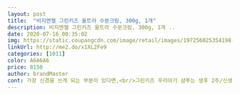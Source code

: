 ```yaml
---
layout: post 
title:  "비지엔젤 그린키즈 울트라 수분크림, 300g, 1개" 
description: 비지엔젤 그린키즈 울트라 수분크림, 300g, 1개 ..
date: 2020-07-16 00:35:02 
img: https://static.coupangcdn.com/image/retail/images/197256025354198-1821f66b-eb0d-4e8d-bd31-e441792d1748.jpg 
linkUrl: http://me2.do/x1XL2Fe9 
categories: [1011] 
color: A6A6A6 
price: 8150 
author: brandMaster 
cont: 가장 신경을 쓰게 되는 부분이 있다면,<br/>그린키즈 우리아기 샴푸는 생후 2주/신생아부터 사용하면 된다고 하네요.<br/><br/>녹차추출물<br/>닿는 제품이다 보니 성분을 특히나 예민하게 찾아보게되었어요.<br/><br/>로 자연유래 식물유래 원료라 좀더 믿음직스럽네요!!<br/>많은 베이비 크림과 베이비로션이있어 유명하지않은 비지엔젤브랜드가 괜찮을까했는데, 아무래도 아이들이쓰기에는 브랜드보다는 성분이 우선이라고 생각했어요!<br/>베이비용이지만 사실 제가 쓰려고 합니다.<br/>.<br/>ㅋㅋㅋ 피부가 하도 건조해서 수분감이 좋은 베이비용 크림을 바디크림으로 사용하곤 하는데요, 이 크림도 애용할 것 같습니다!!<br/>비지엔젤 그린키즈 울트라 수분크림<br/>비지엔젤 그린키즈 울트라 수분크림은 자연유래된 카카오씨버터를 함유하여 건조한 피부에 영양을 채워주고 촉촉한 피부결에 도움을 춥니다.<br/><br/>샴푸나 수분크림은 아이들 피부와 두피에 직접적으로<br/>성분이였어요ㅎㅎㅎ<br/>수분크림 역시 영양가득한,식물로부터 유래된 추출물인<br/>스페인감초 뿌리추출물<br/>시어버터<br/>쑥잎 추출물<br/> 
---
```

 